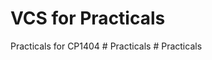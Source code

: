 # VCS for Practicals

Practicals for CP1404
#   P r a c t i c a l s  
 #   P r a c t i c a l s  
 
